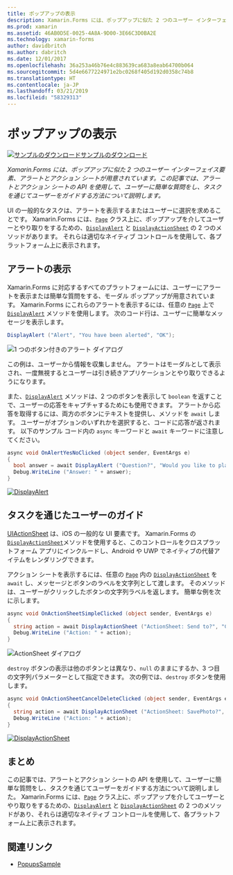 ```yaml
---
title: ポップアップの表示
description: Xamarin.Forms には、ポップアップに似た 2 つのユーザー インターフェイス要素、アラートとアクション シートが用意されています。 この記事では、アラートとアクション シートの API を使用して、ユーザーに簡単な質問をし、タスクを通じてユーザーをガイドする方法について説明します。
ms.prod: xamarin
ms.assetid: 46AB0D5E-0025-4A8A-9D00-3E66C3D0BA2E
ms.technology: xamarin-forms
author: davidbritch
ms.author: dabritch
ms.date: 12/01/2017
ms.openlocfilehash: 36a253a46b76e4c883639ca683a8eab64700b064
ms.sourcegitcommit: 5d4e6677224971e2bc0268f405d192d0358c74b8
ms.translationtype: HT
ms.contentlocale: ja-JP
ms.lasthandoff: 03/21/2019
ms.locfileid: "58329313"
---
```

# <a name="displaying-pop-ups"></a>ポップアップの表示

[![サンプルのダウンロード](~/media/shared/download.png)サンプルのダウンロード](https://developer.xamarin.com/samples/xamarin-forms/Navigation/Pop-ups/)

_Xamarin.Forms には、ポップアップに似た 2 つのユーザー インターフェイス要素、アラートとアクション シートが用意されています。この記事では、アラートとアクション シートの API を使用して、ユーザーに簡単な質問をし、タスクを通じてユーザーをガイドする方法について説明します。_

UI の一般的なタスクは、アラートを表示するまたはユーザーに選択を求めることです。 Xamarin.Forms には、[`Page`](xref:Xamarin.Forms.Page) クラス上に、ポップアップを介してユーザーとやり取りをするための、[`DisplayAlert`](xref:Xamarin.Forms.Page.DisplayAlert*) と [`DisplayActionSheet`](xref:Xamarin.Forms.Page.DisplayActionSheet*) の 2 つのメソッドがあります。 それらは適切なネイティブ コントロールを使用して、各プラットフォーム上に表示されます。

## <a name="displaying-an-alert"></a>アラートの表示

Xamarin.Forms に対応するすべてのプラットフォームには、ユーザーにアラートを表示または簡単な質問をする、モーダル ポップアップが用意されています。 Xamarin.Forms にこれらのアラートを表示するには、任意の [`Page`](xref:Xamarin.Forms.Page) 上で [`DisplayAlert`](xref:Xamarin.Forms.Page.DisplayAlert*) メソッドを使用します。 次のコード行は、ユーザーに簡単なメッセージを表示します。

```csharp
DisplayAlert ("Alert", "You have been alerted", "OK");
```

![](pop-ups-images/alert.png "1 つのボタン付きのアラート ダイアログ")

この例は、ユーザーから情報を収集しません。 アラートはモーダルとして表示され、一度無視するとユーザーは引き続きアプリケーションとやり取りできるようになります。

また、[`DisplayAlert`](xref:Xamarin.Forms.Page.DisplayAlert*) メソッドは、2 つのボタンを表示して `boolean` を返すことで、ユーザーの応答をキャプチャするためにも使用できます。 アラートから応答を取得するには、両方のボタンにテキストを提供し、メソッドを `await` します。 ユーザーがオプションのいずれかを選択すると、コードに応答が返されます。 以下のサンプル コード内の `async` キーワードと `await` キーワードに注意してください。

```csharp
async void OnAlertYesNoClicked (object sender, EventArgs e)
{
  bool answer = await DisplayAlert ("Question?", "Would you like to play a game", "Yes", "No");
  Debug.WriteLine ("Answer: " + answer);
}
```

[![DisplayAlert](pop-ups-images/alert2-sml.png "2 つのボタン付きのアラート ダイアログ")](pop-ups-images/alert2.png#lightbox "2 つのボタン付きのアラート ダイアログ")

## <a name="guiding-users-through-tasks"></a>タスクを通じたユーザーのガイド

[UIActionSheet](https://developer.apple.com/library/ios/documentation/uikit/reference/uiactionsheet_class/Reference/Reference.html) は、iOS の一般的な UI 要素です。 Xamarin.Forms の [`DisplayActionSheet`](xref:Xamarin.Forms.Page.DisplayActionSheet*)メソッドを使用すると、このコントロールをクロスプラットフォーム アプリにインクルードし、Android や UWP でネイティブの代替アイテムをレンダリングできます。

アクション シートを表示するには、任意の [`Page`](xref:Xamarin.Forms.Page) 内の [`DisplayActionSheet`](xref:Xamarin.Forms.Page.DisplayActionSheet*) を `await` し、メッセージとボタンのラベルを文字列として渡します。 そのメソッドは、ユーザーがクリックしたボタンの文字列ラベルを返します。 簡単な例を次に示します。

```csharp
async void OnActionSheetSimpleClicked (object sender, EventArgs e)
{
  string action = await DisplayActionSheet ("ActionSheet: Send to?", "Cancel", null, "Email", "Twitter", "Facebook");
  Debug.WriteLine ("Action: " + action);
}
```

![](pop-ups-images/action.png "ActionSheet ダイアログ")

`destroy` ボタンの表示は他のボタンとは異なり、`null` のままにするか、3 つ目の文字列パラメーターとして指定できます。 次の例では、`destroy` ボタンを使用します。

```csharp
async void OnActionSheetCancelDeleteClicked (object sender, EventArgs e)
{
  string action = await DisplayActionSheet ("ActionSheet: SavePhoto?", "Cancel", "Delete", "Photo Roll", "Email");
  Debug.WriteLine ("Action: " + action);
}
```

[![DisplayActionSheet](pop-ups-images/action2-sml.png "destroy ボタン付きのアクション シート ダイアログ")](pop-ups-images/action2.png#lightbox "destroy ボタン付きのアクション シート ダイアログ")

## <a name="summary"></a>まとめ

この記事では、アラートとアクション シートの API を使用して、ユーザーに簡単な質問をし、タスクを通じてユーザーをガイドする方法について説明しました。 Xamarin.Forms には、[`Page`](xref:Xamarin.Forms.Page) クラス上に、ポップアップを介してユーザーとやり取りをするための、[`DisplayAlert`](xref:Xamarin.Forms.Page.DisplayAlert*) と [`DisplayActionSheet`](xref:Xamarin.Forms.Page.DisplayActionSheet*) の 2 つのメソッドがあり、それらは適切なネイティブ コントロールを使用して、各プラットフォーム上に表示されます。



## <a name="related-links"></a>関連リンク

- [PopupsSample](https://developer.xamarin.com/samples/xamarin-forms/Navigation/Pop-ups/)
